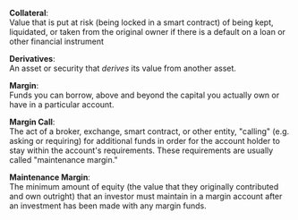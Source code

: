 **Collateral**:\
	Value that is put at risk (being locked in a smart contract) of being kept, liquidated, or taken from the original owner if there is a default on a loan or other financial instrument


**Derivatives**:\
	An asset or security that _derives_ its value from another asset. 


**Margin**:\
	Funds you can borrow, above and beyond the capital you actually own or have in a particular account. 
	
	
**Margin Call**:\
	The act of a broker, exchange, smart contract, or other entity, "calling" (e.g. asking or requiring) for additional funds in order for the account holder to stay within the account's requirements. These requirements are usually called "maintenance margin."
		

**Maintenance Margin**:\
	The minimum amount of equity (the value that they originally contributed and own outright) that an investor must maintain in a margin account after an investment has been made with any margin funds. 
	
	
